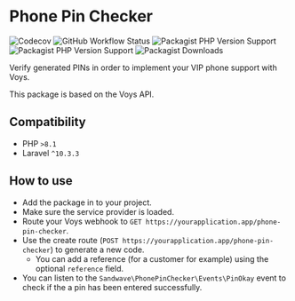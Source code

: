 # Phone Pin Checker

![Codecov](https://img.shields.io/codecov/c/github/sandwave-io/phone-pin-checker?style=flat-square)
![GitHub Workflow Status](https://img.shields.io/github/workflow/status/sandwave-io/phone-pin-checker/CI?style=flat-square)
![Packagist PHP Version Support](https://img.shields.io/packagist/php-v/sandwave-io/phone-pin-checker?style=flat-square)
![Packagist PHP Version Support](https://img.shields.io/packagist/v/sandwave-io/phone-pin-checker?style=flat-square)
![Packagist Downloads](https://img.shields.io/packagist/dt/sandwave-io/phone-pin-checker?style=flat-square)

Verify generated PINs in order to implement your VIP phone support with Voys.

This package is based on the Voys API.

## Compatibility
* PHP `>8.1`
* Laravel `^10.3.3`

## How to use

* Add the package in to your project.
* Make sure the service provider is loaded.
* Route your Voys webhook to `GET https://yourapplication.app/phone-pin-checker`.
* Use the create route (`POST https://yourapplication.app/phone-pin-checker`) to generate a new code.
    * You can add a reference (for a customer for example) using the optional `reference` field.
* You can listen to the `Sandwave\PhonePinChecker\Events\PinOkay` event to check if the a pin has been entered successfully.
